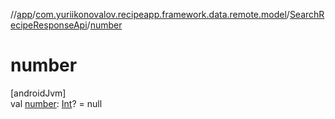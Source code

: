 //[app](../../../index.md)/[com.yuriikonovalov.recipeapp.framework.data.remote.model](../index.md)/[SearchRecipeResponseApi](index.md)/[number](number.md)

# number

[androidJvm]\
val [number](number.md): [Int](https://kotlinlang.org/api/latest/jvm/stdlib/kotlin/-int/index.html)? = null
